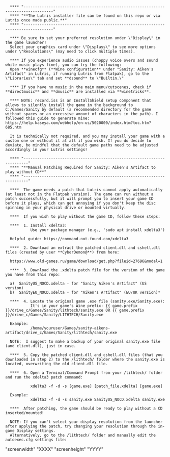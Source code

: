       **** "-----------------------------------------------------------------------------------"
      **** "**The Lutris installer file can be found on this repo or via Lutris once made public.**"
      **** "-----------------------------------------------------------------------------------"

      **** Be sure to set your preferred resolution under \"Display\" in the game launcher!
      Select your graphics card under \"Displays\" to see more options under \"Resolutions\" (may need to click multiple times).
      
      **** If you experience audio issues (choppy voice overs and sound while music plays fine), you can try the following:
      Open **winecfg** (**Wine configuration** under "Sanity: Aiken's Artifact" in Lutris, if running Lutris from Flatpak), go to the \"Libraries\" tab and set **dsound** to \"Builtin.\"
      
      **** If you have no music in the main menu/cutscenes, check if **directmusic** and **dmusic** are installed via **winetricks**.

      **** NOTE: record.iss is an InstallShield setup component that allows to silently install the game in the background to C:/Games/Sanity by default (a recommended directory for the game without spaces or an excessive amount of characters in the path). I followed this guide to generate mine: https://help.kaseya.com/webhelp/en-us/5020000/index.htm?toc.htm?685.htm
      
      It is technically not required, and you may install your game with a custom one or without it at all if you wish. If you do decide to deviate, be mindful that the default game paths need to be adjusted accordingly in your Lutris settings!
      
      **** "------------------------------------------------------------------------"
      **** "**Manual Patching Required for Sanity: Aiken's Artifact to play without CD**"
      **** "------------------------------------------------------------------------"
      
      ****  The game needs a patch that Lutris cannot apply automatically (at least not in the Flatpak version). The game can run without a patch successfully, but it will prompt you to insert your game CD before it plays, which can get annoying if you don't keep the disc spinning in your physical drive or mounted virtually.
            
      ****  If you wish to play without the game CD, follow these steps:

      ****  1. Install xdelta3:
               Use your package manager (e.g., 'sudo apt install xdelta3')
               
      Helpful guide: https://command-not-found.com/xdelta3

      ****  2. Download an extract the patched client.dll and cshell.dll files (created by user **CyberDemon@**) from here:
      
      https://www.old-games.ru/game/download/get.php?fileid=27696&modal=1
      
      ****  3. Download the .xdelta patch file for the version of the game you have from this repo:
      
      a)  SanityUS_NOCD.xdelta - for "Sanity Aiken's Artifact" (US version)
      b)  SanityEU_NOCD.xdelta - for "Aiken's Artifact" (EU/UK version)*

      ****  4. Locate the original game .exe file (sanity.exe/Sanity.exe):
               It's in your game's Wine prefix: {{ game.prefix }}/drive_c/Games/Sanity/lithtech/sanity.exe OR {{ game.prefix }}/drive_c/Games/Sanity/LITHTECH/Sanity.exe

      Example:
               /home/youruser/Games/sanity-aikens-artifact/drive_c/Games/Sanity/lithtech/sanity.exe

      NOTE:  I suggest to make a backup of your original sanity.exe file (and client.dll), just in case.
      
      ****  5. Copy the patched client.dll and cshell.dll files (that you downloaded in step 2) to the /lithtech/ folder where the sanity.exe is located, overwriting the old client.dll file.

      ****  6. Open a Terminal/Command Prompt from your /lithtech/ folder and run the xdelta3 patch command:

               xdelta3 -f -d -s [game.exe] [patch_file.xdelta] [game.exe]

      Example:
               xdelta3 -f -d -s sanity.exe SanityUS_NOCD.xdelta sanity.exe

      ****  After patching, the game should be ready to play without a CD inserted/mounted!
      
      NOTE: If you can't select your display resolution from the launcher after applying the patch, try changing your resolution through the in-game Display settings.
      Alternatively, go to the /lithtech/ folder and manually edit the autoexec.cfg settings file:
"screenwidth" "XXXX"
"screenheight" "YYYY"
